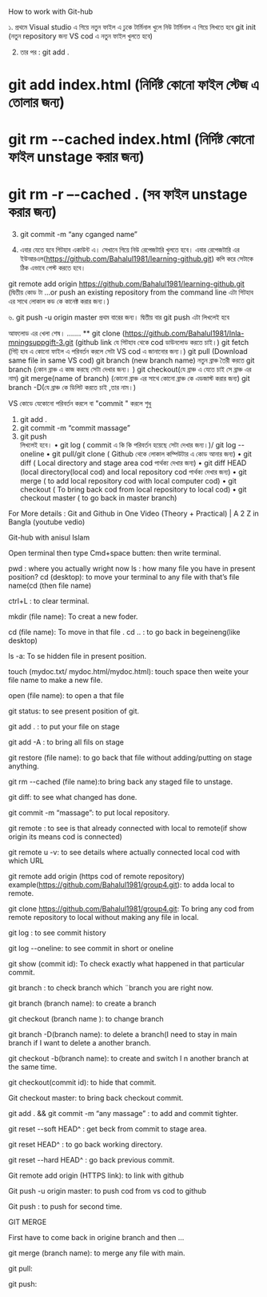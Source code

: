 How to work with Git-hub

১. প্রথমে  Visual studio  এ গিয়ে নতুন ফাইল এ ঢুকে টার্মিনাল খুলে নিউ টার্মিনাল এ গিয়ে লিখতে হবে  git init (নতুন repository জন্য VS cod এ নতুন ফাইল খুলতে হবে)

2.  তার পর : git add . 
# git add index.html (নির্দিষ্ট কোনো ফাইল স্টেজ এ তোলার জন্য)
# git rm --cached index.html (নির্দিষ্ট কোনো ফাইল unstage করার  জন্য)
# git rm -r –-cached . (সব ফাইল unstage করার  জন্য)

3.  git commit -m “any cganged name”

4. এবার যেতে হবে গিটহাব একাউন্ট এ। সেখানে গিয়ে নিউ রেপেজটারি খুলতে হবে। এবার রেপেজটারি এর ইউআরএল(https://github.com/Bahalul1981/learning-github.git) কপি করে সেটাকে ঠিক এভাবে পেস্ট করতে হবে।

git remote add origin https://github.com/Bahalul1981/learning-github.git (দ্বিতীয় কোড  টা …or push an existing repository from the command line এটা  গিটহাব এর সাথে লোকাল কড কে কানেক্ট করার জন্য।)

৬. git push -u origin master প্রথম বারের জন্য।
দ্বিতীয় বার git push এটা লিখলেই হবে


আফলোড  এর খেলা শেষ। .......
** git clone (https://github.com/Bahalul1981/Inla-mningsuppgift-3.git (github link যে  গিটহাব থেকে cod ডাউনলোড করতে চাই।)
git fetch (গিট্ হাব এ কোনো ফাইল এ পরিবর্তন করলে সেটা VS cod এ জানানোর জন্য।)
git pull (Download same file in same VS cod)
git branch (new branch name) নতুন ব্রাঞ্চ তৈরী করতে
git branch (কোন ব্রাঞ্চ এ কাজ করছে সেটা দেখার জন্য। )
git checkout(যে ব্রাঞ্চ এ যেতে চাই সে ব্রাঞ্চ এর নাম)
git merge(name of branch) (কোনো ব্রাঞ্চ এর সাথে কোনো ব্রাঞ্চ কে এডজাস্ট করার জন্য)
git branch -D(যে ব্রাঞ্চ কে ডিলিট করতে চাই ,তার নাম।)

VS কোডে  যেকোনো পরিবর্তন করলে বা "commit " করলে শুধু 
1.	git add .  
2.	git commit -m “commit massage”
3.	git push   
 লিখলেই হবে।
•	git log ( commit এ কি কি পরিবর্তন হয়েছে সেটা দেখার জন্য।)/
git log --oneline 
•	git pull/git clone ( Github থেকে লোকাল কম্পিউটার এ কোড আনার জন্য)
•	git diff ( Local directory and stage area cod পার্থক্য দেখার জন্য)
•	git diff HEAD (local directory(local cod) and local repository cod পার্থক্য দেখার জন্য)
•	git merge ( to add local repository cod with local computer cod)
•	git checkout ( To bring back cod from local repository to local cod)
•	git checkout master ( to go back in master branch)









For More details : Git and Github in One Video (Theory + Practical) | A 2 Z in Bangla (youtube vedio)


Git-hub with anisul Islam 

Open terminal then type 
Cmd+space butten: then write terminal.

pwd : where you actually wright now
ls : how many file you have in present position?
cd (desktop): to move your terminal to any file with that’s file name(cd (then file name)

ctrl+L : to clear terminal.

mkdir (file name): To creat a new foder.

cd (file name): To move in that file .
cd .. : to go back in begeineng(like desktop)

ls -a: To se hidden file in present position.

touch (mydoc.txt/ mydoc.html/mydoc.html): touch space then weite your file name to make a new file.

open (file name): to open a that file

git status: to see present position of git.

git add . : to put your file on stage

git add -A : to bring all fils on stage

git restore (file name): to go back that file without adding/putting on stage anything.

git rm --cached (file name):to bring back any staged file to unstage.

git diff: to see what changed has done.

git commit -m “massage”: to put local repository.

git remote : to see is that already connected with local to remote(if show origin its means cod is connected)

git remote u -v: to see details where actually connected local cod with which URL

git remote add origin (https cod of remote repository) example(https://github.com/Bahalul1981/group4.git): to adda local to remote.

git clone https://github.com/Bahalul1981/group4.git: To bring any cod from remote repository to local without making any file in local.

git log : to see commit history

git log --oneline: to see commit in short or oneline

git show (commit id): To check exactly what happened in that particular commit.

git branch : to check branch which ¨branch you are right now.

git branch (branch name): to create a branch 

git checkout (branch name ): to change branch

git branch -D(branch name): to delete a branch(I need to stay in main branch if I want to delete a another branch.

git checkout -b(branch name): to create and switch I n another branch at the same time.

git checkout(commit id): to hide that commit.

Git checkout master: to bring back checkout commit.

git add . && git commit -m “any massage” : to add and commit tighter.

git reset --soft HEAD^ : get beck from commit to stage area.

git reset HEAD^ : to go back working directory.

git reset --hard HEAD^ : go back previous commit.

Git remote add origin (HTTPS link): to link with github

Git push -u origin master: to push cod from vs cod to github

Git push : to push for second time.


GIT  MERGE

First have to come back in origine branch and then …

git merge (branch name): to merge any file with main.

git pull:

git push:


	















